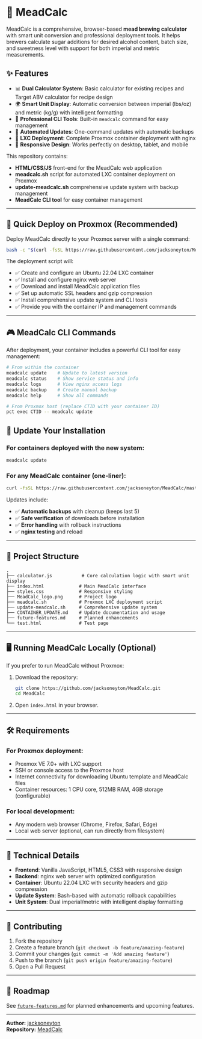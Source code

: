 # 🍯 MeadCalc

MeadCalc is a comprehensive, browser-based **mead brewing calculator** with smart unit conversion and professional deployment tools. It helps brewers calculate sugar additions for desired alcohol content, batch size, and sweetness level with support for both imperial and metric measurements.

## ✨ Features

- 📊 **Dual Calculator System**: Basic calculator for existing recipes and Target ABV calculator for recipe design
- 🌍 **Smart Unit Display**: Automatic conversion between imperial (lbs/oz) and metric (kg/g) with intelligent formatting
- 🔧 **Professional CLI Tools**: Built-in `meadcalc` command for easy management
- 🔄 **Automated Updates**: One-command updates with automatic backups
- 🐳 **LXC Deployment**: Complete Proxmox container deployment with nginx
- 🎯 **Responsive Design**: Works perfectly on desktop, tablet, and mobile

This repository contains:
- **HTML/CSS/JS** front-end for the MeadCalc web application
- **meadcalc.sh** script for automated LXC container deployment on Proxmox
- **update-meadcalc.sh** comprehensive update system with backup management
- **MeadCalc CLI tool** for easy container management

---

## 🚀 Quick Deploy on Proxmox (Recommended)

Deploy MeadCalc directly to your Proxmox server with a single command:

```bash
bash -c "$(curl -fsSL https://raw.githubusercontent.com/jacksoneyton/MeadCalc/master/meadcalc.sh)"
```

The deployment script will:
- ✅ Create and configure an Ubuntu 22.04 LXC container
- ✅ Install and configure nginx web server
- ✅ Download and install MeadCalc application files
- ✅ Set up automatic SSL headers and gzip compression
- ✅ Install comprehensive update system and CLI tools
- ✅ Provide you with the container IP and management commands

---

## 🎮 MeadCalc CLI Commands

After deployment, your container includes a powerful CLI tool for easy management:

```bash
# From within the container
meadcalc update    # Update to latest version
meadcalc status    # Show service status and info
meadcalc logs      # View nginx access logs
meadcalc backup    # Create manual backup
meadcalc help      # Show all commands

# From Proxmox host (replace CTID with your container ID)
pct exec CTID -- meadcalc update
```

## 🔄 Update Your Installation

### For containers deployed with the new system:
```bash
meadcalc update
```

### For any MeadCalc container (one-liner):
```bash
curl -fsSL https://raw.githubusercontent.com/jacksoneyton/MeadCalc/master/update-meadcalc.sh | sudo bash
```

Updates include:
- ✅ **Automatic backups** with cleanup (keeps last 5)
- ✅ **Safe verification** of downloads before installation  
- ✅ **Error handling** with rollback instructions
- ✅ **nginx testing** and reload

---

## 📂 Project Structure

```
.
├── calculator.js           # Core calculation logic with smart unit display
├── index.html             # Main MeadCalc interface
├── styles.css             # Responsive styling
├── MeadCalc_logo.png      # Project logo
├── meadcalc.sh            # Proxmox LXC deployment script
├── update-meadcalc.sh     # Comprehensive update system
├── CONTAINER_UPDATE.md    # Update documentation and usage
├── future-features.md     # Planned enhancements
└── test.html              # Test page
```

---

## 🖥 Running MeadCalc Locally (Optional)

If you prefer to run MeadCalc without Proxmox:

1. Download the repository:
   ```bash
   git clone https://github.com/jacksoneyton/MeadCalc.git
   cd MeadCalc
   ```
2. Open `index.html` in your browser.

---

## 🛠 Requirements

### For Proxmox deployment:
- Proxmox VE 7.0+ with LXC support
- SSH or console access to the Proxmox host  
- Internet connectivity for downloading Ubuntu template and MeadCalc files
- Container resources: 1 CPU core, 512MB RAM, 4GB storage (configurable)

### For local development:
- Any modern web browser (Chrome, Firefox, Safari, Edge)
- Local web server (optional, can run directly from filesystem)

---

## 🔧 Technical Details

- **Frontend**: Vanilla JavaScript, HTML5, CSS3 with responsive design
- **Backend**: nginx web server with optimized configuration
- **Container**: Ubuntu 22.04 LXC with security headers and gzip compression
- **Update System**: Bash-based with automatic rollback capabilities
- **Unit System**: Dual imperial/metric with intelligent display formatting

---

## 🤝 Contributing

1. Fork the repository
2. Create a feature branch (`git checkout -b feature/amazing-feature`)
3. Commit your changes (`git commit -m 'Add amazing feature'`)
4. Push to the branch (`git push origin feature/amazing-feature`)
5. Open a Pull Request

---

## 📌 Roadmap

See [`future-features.md`](future-features.md) for planned enhancements and upcoming features.

---

**Author:** [jacksoneyton](https://github.com/jacksoneyton)  
**Repository:** [MeadCalc](https://github.com/jacksoneyton/MeadCalc)
